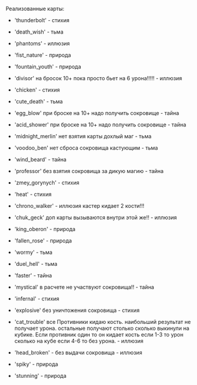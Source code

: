 Реализованные карты:

  - 'thunderbolt' - стихия
  - 'death_wish' - тьма
  - 'phantoms' - иллюзия
  - 'fist_nature' - природа
  - 'fountain_youth' - природа
  - 'divisor' на бросок 10+ пока просто бьет на 6 урона!!!!! - иллюзия
  - 'chicken' - стихия
  - 'cute_death' - тьма
  - 'egg_blow' при броске на 10+ надо получить сокровище - тайна
  - 'acid_shower' при броске на 10+ надо получить сокровище - тайна
    

  - 'midnight_merlin' нет взятия карты дохлый маг - тьма
  - 'voodoo_ben' нет сброса сокровища кастующим - тьма
  - 'wind_beard' - тайна
  - 'professor' без взятия сокровища за дикую магию - тайна
  - 'zmey_gorynych' - стихия
  - 'heat' - стихия
  - 'chrono_walker' - иллюзия кастер кидает 2 кости!!!
  - 'chuk_geck' доп карты вызываются внутри этой же!! - иллюзия
  - 'king_oberon' - природа
  - 'fallen_rose' - природа

  - 'wormy' - тьма
  - 'duel_hell' - тьма
  - 'faster' - тайна
  - 'mystical' в расчете не участвуют сокровища!! - тайна 
  - 'infernal' - стихия
  - 'explosive' без уничтожения сокровища - стихия
  - 'cat_trouble' все Противники кидаю кость. 
    наибольший результат не получает урона. 
    остальные получают столько сколько выкинули на кубике. 
    Если противник один то он кидает кость 
    если 1-3 то урон сколько на кубе
    если 4-6 то без урона. - иллюзия
  - 'head_broken' - без выдачи сокровища - иллюзия
  - 'spiky' - природа
  - 'stunning' - природа
